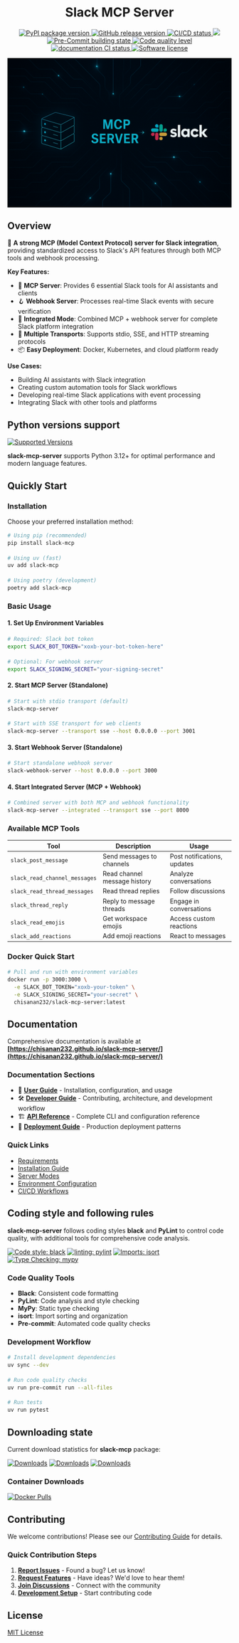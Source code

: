 <h1 align="center">
  Slack MCP Server
</h1>

<p align="center">
  <a href="https://pypi.org/project/slack-mcp">
    <img src="https://img.shields.io/pypi/v/slack-mcp?color=%23099cec&amp;label=PyPI&amp;logo=pypi&amp;logoColor=white" alt="PyPI package version">
  </a>
  <a href="https://github.com/Chisanan232/slack-mcp-server/releases">
    <img src="https://img.shields.io/github/release/Chisanan232/slack-mcp-server.svg?label=Release&logo=github" alt="GitHub release version">
  </a>
  <a href="https://github.com/Chisanan232/slack-mcp-server/actions/workflows/ci.yaml">
    <img src="https://github.com/Chisanan232/slack-mcp-server/actions/workflows/ci.yaml/badge.svg" alt="CI/CD status">
  </a>
  <a href="https://codecov.io/gh/Chisanan232/slack-mcp-server" >
    <img src="https://codecov.io/gh/Chisanan232/slack-mcp-server/graph/badge.svg?token=VVZ0cGPVvp"/>
  </a>
  <a href="https://results.pre-commit.ci/latest/github/Chisanan232/slack-mcp-server/master">
    <img src="https://results.pre-commit.ci/badge/github/Chisanan232/slack-mcp-server/master.svg" alt="Pre-Commit building state">
  </a>
  <a href="https://sonarcloud.io/summary/new_code?id=Chisanan232_slack-mcp-server">
    <img src="https://sonarcloud.io/api/project_badges/measure?project=Chisanan232_slack-mcp-server&metric=alert_status" alt="Code quality level">
  </a>
  <a href="https://chisanan232.github.io/slack-mcp-server/">
    <img src="https://github.com/Chisanan232/slack-mcp-server/actions/workflows/documentation.yaml/badge.svg" alt="documentation CI status">
  </a>
  <a href="https://opensource.org/licenses/MIT">
    <img src="https://img.shields.io/badge/License-MIT-yellow.svg" alt="Software license">
  </a>

</p>

<img align="center" src="https://raw.githubusercontent.com/Chisanan232/slack-mcp-server/refs/heads/master/docs/static/img/slack_mcp_server_logo.png" alt="slack-mcp-server logo" />

## Overview

🦾 **A strong MCP (Model Context Protocol) server for Slack integration**, providing standardized access to Slack's API features through both MCP tools and webhook processing.

**Key Features:**
- 🤖 **MCP Server**: Provides 6 essential Slack tools for AI assistants and clients
- 🪝 **Webhook Server**: Processes real-time Slack events with secure verification
- 🔗 **Integrated Mode**: Combined MCP + webhook server for complete Slack platform integration
- 🚀 **Multiple Transports**: Supports stdio, SSE, and HTTP streaming protocols
- 📦 **Easy Deployment**: Docker, Kubernetes, and cloud platform ready

[//]: # (- 🛡️ **Enterprise Security**: HMAC-SHA256 verification, token management, and comprehensive logging)

**Use Cases:**
- Building AI assistants with Slack integration
- Creating custom automation tools for Slack workflows  
- Developing real-time Slack applications with event processing
- Integrating Slack with other tools and platforms

## Python versions support

[![Supported Versions](https://img.shields.io/pypi/pyversions/slack-mcp.svg?logo=python&logoColor=FBE072)](https://pypi.org/project/slack-mcp)

**slack-mcp-server** supports Python 3.12+ for optimal performance and modern language features.

## Quickly Start

### Installation

Choose your preferred installation method:

```bash
# Using pip (recommended)
pip install slack-mcp

# Using uv (fast)
uv add slack-mcp

# Using poetry (development)
poetry add slack-mcp
```

### Basic Usage

#### 1. Set Up Environment Variables

```bash
# Required: Slack bot token
export SLACK_BOT_TOKEN="xoxb-your-bot-token-here"

# Optional: For webhook server
export SLACK_SIGNING_SECRET="your-signing-secret"
```

#### 2. Start MCP Server (Standalone)

```bash
# Start with stdio transport (default)
slack-mcp-server

# Start with SSE transport for web clients
slack-mcp-server --transport sse --host 0.0.0.0 --port 3001
```

#### 3. Start Webhook Server (Standalone)

```bash
# Start standalone webhook server
slack-webhook-server --host 0.0.0.0 --port 3000
```

#### 4. Start Integrated Server (MCP + Webhook)

```bash
# Combined server with both MCP and webhook functionality
slack-mcp-server --integrated --transport sse --port 8000
```

### Available MCP Tools

| Tool                          | Description                  | Usage                       |
|-------------------------------|------------------------------|-----------------------------|
| `slack_post_message`          | Send messages to channels    | Post notifications, updates |
| `slack_read_channel_messages` | Read channel message history | Analyze conversations       |
| `slack_read_thread_messages`  | Read thread replies          | Follow discussions          |
| `slack_thread_reply`          | Reply to message threads     | Engage in conversations     |
| `slack_read_emojis`           | Get workspace emojis         | Access custom reactions     |
| `slack_add_reactions`         | Add emoji reactions          | React to messages           |

### Docker Quick Start

```bash
# Pull and run with environment variables
docker run -p 3000:3000 \
  -e SLACK_BOT_TOKEN="xoxb-your-token" \
  -e SLACK_SIGNING_SECRET="your-secret" \
  chisanan232/slack-mcp-server:latest
```

## Documentation

Comprehensive documentation is available at **[https://chisanan232.github.io/slack-mcp-server/](https://chisanan232.github.io/slack-mcp-server/)**

### Documentation Sections

- 📖 **[User Guide](https://chisanan232.github.io/slack-mcp-server/docs/next/introduction)** - Installation, configuration, and usage
- 🛠️ **[Developer Guide](https://chisanan232.github.io/slack-mcp-server/dev/next)** - Contributing, architecture, and development workflow
- 🏗️ **[API Reference](https://chisanan232.github.io/slack-mcp-server/docs/next/server-references/)** - Complete CLI and configuration reference
- 🚀 **[Deployment Guide](https://chisanan232.github.io/slack-mcp-server/docs/next/server-references/deployment-guide)** - Production deployment patterns

### Quick Links

- [Requirements](https://chisanan232.github.io/slack-mcp-server/docs/next/quick-start/requirements)
- [Installation Guide](https://chisanan232.github.io/slack-mcp-server/docs/next/quick-start/installation)
- [Server Modes](https://chisanan232.github.io/slack-mcp-server/docs/next/server-references/mcp-server/server-modes)
- [Environment Configuration](https://chisanan232.github.io/slack-mcp-server/docs/next/server-references/environment-configuration)
- [CI/CD Workflows](https://chisanan232.github.io/slack-mcp-server/dev/next/ci-cd/)

## Coding style and following rules

**slack-mcp-server** follows coding styles **black** and **PyLint** to control code quality, with additional tools for comprehensive code analysis.

[![Code style: black](https://img.shields.io/badge/code%20style-black-000000.svg)](https://github.com/psf/black)
[![linting: pylint](https://img.shields.io/badge/linting-pylint-yellowgreen)](https://github.com/pylint-dev/pylint)
[![Imports: isort](https://img.shields.io/badge/%20imports-isort-%231674b1?style=flat&labelColor=ef8336)](https://pycqa.github.io/isort/)
[![Type Checking: mypy](http://www.mypy-lang.org/static/mypy_badge.svg)](http://mypy-lang.org/)

### Code Quality Tools

- **Black**: Consistent code formatting
- **PyLint**: Code analysis and style checking  
- **MyPy**: Static type checking
- **isort**: Import sorting and organization
- **Pre-commit**: Automated code quality checks

### Development Workflow

```bash
# Install development dependencies
uv sync --dev

# Run code quality checks
uv run pre-commit run --all-files

# Run tests
uv run pytest
```

## Downloading state

Current download statistics for **slack-mcp** package:

[![Downloads](https://pepy.tech/badge/slack-mcp)](https://pepy.tech/project/slack-mcp)
[![Downloads](https://pepy.tech/badge/slack-mcp/month)](https://pepy.tech/project/slack-mcp)
[![Downloads](https://pepy.tech/badge/slack-mcp/week)](https://pepy.tech/project/slack-mcp)

### Container Downloads

[![Docker Pulls](https://img.shields.io/docker/pulls/chisanan232/slack-mcp-server)](https://hub.docker.com/r/chisanan232/slack-mcp-server)

## Contributing

We welcome contributions! Please see our [Contributing Guide](https://chisanan232.github.io/slack-mcp-server/docs/next/contribute) for details.

### Quick Contribution Steps

1. **[Report Issues](https://chisanan232.github.io/slack-mcp-server/docs/next/contribute/report-bug)** - Found a bug? Let us know!
2. **[Request Features](https://chisanan232.github.io/slack-mcp-server/docs/next/contribute/request-changes)** - Have ideas? We'd love to hear them!
3. **[Join Discussions](https://chisanan232.github.io/slack-mcp-server/docs/next/contribute/discuss)** - Connect with the community
4. **[Development Setup](https://chisanan232.github.io/slack-mcp-server/dev/next/workflow)** - Start contributing code

## License

[MIT License](./LICENSE)
